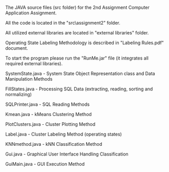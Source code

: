 The JAVA source files (src folder) for the 2nd Assignment Computer Application Assignment.

All the code is located in the "src\assignment2" folder.

All utilized external libraries are located in "external libraries" folder.

Operating State Labeling Methodology is described in "Labeling Rules.pdf" document.

To start the program please run the "RunMe.jar" file (it integrates all required external libraries).

SystemState.java 				- System State Object Representation class and Data Manipulation Methods

FillStates.java 				- Processing SQL Data (extracting, reading, sorting and normalizing)

SQLPrinter.java 				- SQL Reading Methods

Kmean.java 						- kMeans Clustering Method

PlotClusters.java 				- Cluster Plotting Method

Label.java 						- Cluster Labeling Method (operating states)

KNNmethod.java 					- kNN Classification Method

Gui.java 						- Graphical User Interface Handling Classification

GuiMain.java 					- GUI Execution Method


